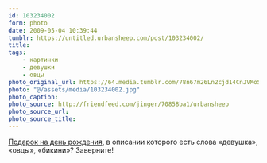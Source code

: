 ```yaml
---
id: 103234002
form: photo
date: 2009-05-04 10:39:44
tumblr: https://untitled.urbansheep.com/post/103234002/
title:
tags:
    - картинки
    - девушки
    - овцы
photo_original_url: https://64.media.tumblr.com/78n67m26Ln2cjd14CnJVMo5fo1_400.jpg
photo: "@/assets/media/103234002.jpg"
photo_caption:
photo_source: http://friendfeed.com/jinger/70858ba1/urbansheep
photo_source_url:
photo_source_title:
---
```


<p><a href="http://friendfeed.com/jinger/70858ba1/urbansheep">Подарок на день рождения</a>, в описании которого есть слова «девушка», «овцы», «бикини»? Заверните!</p>
